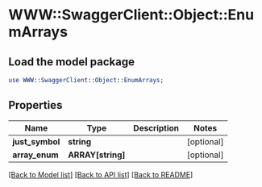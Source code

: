 # WWW::SwaggerClient::Object::EnumArrays

## Load the model package
```perl
use WWW::SwaggerClient::Object::EnumArrays;
```

## Properties
Name | Type | Description | Notes
------------ | ------------- | ------------- | -------------
**just_symbol** | **string** |  | [optional] 
**array_enum** | **ARRAY[string]** |  | [optional] 

[[Back to Model list]](../README.md#documentation-for-models) [[Back to API list]](../README.md#documentation-for-api-endpoints) [[Back to README]](../README.md)


